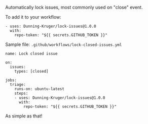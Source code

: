 Automatically lock issues, most commonly used on "close" event.

To add it to your workflow:

    - uses: Dunning-Kruger/lock-issues@1.0.0
      with:
        repo-token: "${{ secrets.GITHUB_TOKEN }}"
        
Sample file: `.github/workflows/lock-closed-issues.yml`

    name: Lock closed issue

    on: 
      issues:
        types: [closed]

    jobs:
      triage:
        runs-on: ubuntu-latest
        steps:
        - uses: Dunning-Kruger/lock-issues@1.0.0
          with:
            repo-token: "${{ secrets.GITHUB_TOKEN }}"
        
As simple as that!
